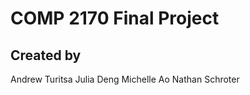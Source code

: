 # COMP 2170 Final Project       

## Created by
Andrew Turitsa
Julia Deng
Michelle Ao
Nathan Schroter
